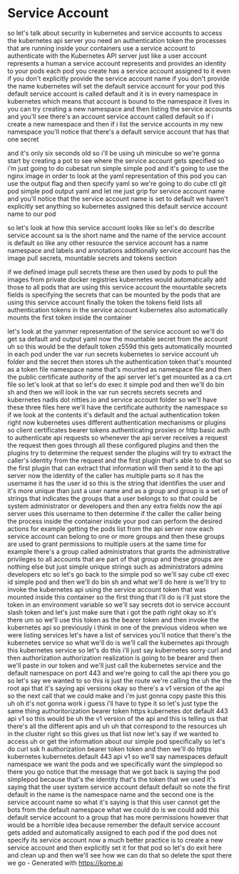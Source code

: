 # Service Account
so let's talk about security in kubernetes and service accounts
to access the kubernetes api server you need an authentication token
the processes that are running inside your containers use a service account to authenticate with the Kubernetes API server
just like a user account represents a human a service account represents and provides an identity to your pods
each pod you create has a service account assigned to it even if you don't explicitly provide the service account name
if you don't provide the name kubernetes will set the default service account for your pod
this default service account is called default and it is in every namespace in kubernetes which means that account is bound to the namespace it lives in
you can try creating a new namespace and then listing the service accounts and you'll see there's an account service account called default
so if i create a new namespace and then if i list the service accounts in my new namespace you'll notice that
there's a default service account that has that one secret

and it's only six seconds old so
i'll be using uh minicube so we're gonna start by creating a pot to see where the service account gets specified
so i'm just going to do cubesat run simple simple pod and it's going to use the nginx image
in order to look at the yaml representation of this pod you can use the output flag and then specify yaml
so we're going to do cube ctl git pod simple pod output yaml and let me just grip for service account name
and you'll notice that the service account name is set to default
we haven't explicitly set anything so kubernetes assigned this default service account name to our pod

so let's look at how this service account looks like
so let's do describe service account sa is the short name and the name of the service account is default
so like any other resource the service account has a name namespace and labels and annotations
additionally service account has the image pull secrets, mountable secrets and tokens section

if we defined image pull secrets these are then used by pods to pull the images from private docker registries
kubernetes would automatically add those to all pods that are using this service account
the mountable secrets fields is specifying the secrets that can be mounted by the pods that are using this service account
finally the token the tokens field lists all authentication tokens in the service account
kubernetes also automatically mounts the first token inside the container

let's look at the yammer representation of the service account so we'll do get sa default and output yaml now the mountable secret from the account uh so this would be the default token z559d this gets automatically mounted in each pod under the var run secrets kubernetes io service account uh folder and the secret then stores uh the authentication token that's mounted as a token file namespace name that's mounted as namespace file and then the public certificate authority of the api server let's get mounted as a ca.crt file so let's look at that so let's do exec it simple pod and then we'll do bin sh and then we will look in the var run secrets secrets secrets and kubernetes nadis dot nitties.io and service account folder so we'll have these three files here we'll have the certificate authority the namespace so if we look at the contents it's default and the actual authentication token right now kubernetes uses different authentication mechanisms or plugins so client certificates bearer tokens authenticating proxies or http basic auth to authenticate api requests so whenever the api server receives a request the request then goes through all these configured plugins and then the plugins try to determine the request sender the plugins will try to extract the caller's identity from the request and the first plugin that's able to do that so the first plugin that can extract that information will then send it to the api server now the identity of the caller has multiple parts so it has the username it has the user id so this is the string that identifies the user and it's more unique than just a user name and as a group and group is a set of strings that indicates the groups that a user belongs to so that could be system administrator or developers and then any extra fields now the api server uses this username to then determine if the caller the caller being the process inside the container inside your pod can perform the desired actions for example getting the pods list from the api server now each service account can belong to one or more groups and then these groups are used to grant permissions to multiple users at the same time for example there's a group called administrators that grants the administrative privileges to all accounts that are part of that group and these groups are nothing else but just simple unique strings such as administrators admins developers etc so let's go back to the simple pod so we'll say cube ctl exec id simple pod and then we'll do bin sh and what we'll do here is we'll try to invoke the kubernetes api using the service account token that was mounted inside this container so the first thing that i'll do is i'll just store the token in an environment variable so we'll say secrets dot io service account slash token and let's just make sure that i got the path right okay so it's there um so we'll use this token as the bearer token and then invoke the kubernetes api so previously i think in one of the previous videos when we were listing services let's have a list of services you'll notice that there's the kubernetes service so what we'll do is we'll call the kubernetes api through this kubernetes service so let's do this i'll just say kubernetes sorry curl and then authorization authorization realization is going to be bearer and then we'll paste in our token and we'll just call the kubernetes service and the default namespace on port 443 and we're going to call the api there you go so let's say we wanted to so this is just the route we're calling the uh the the root api that it's saying api versions okay so there's a v1 version of the api so the next call that we could make and i'm just gonna copy paste this this uh oh it's not gonna work i guess i'll have to type it so let's just type the same thing authoritorization bearer token https kubernetes dot default 443 api v1 so this would be uh the v1 version of the api and this is telling us that there's all the different apis and uh uh that correspond to the resources uh in the cluster right so this gives us that list now let's say if we wanted to access uh or get the information about our simple pod specifically so let's do curl ssk h authorization bearer token token and then we'll do https kubernetes kubernetes.default 443 api v1 so we'll say namespaces default namespace we want the pods and we specifically want the simplepod so there you go notice that the message that we got back is saying the pod simplepod because that's the identity that's the token that we used it's saying that the user system service account default default so note the first default in the name is the namespace name and the second one is the service account name so what it's saying is that this user cannot get the bots from the default namespace what we could do is we could add this default service account to a group that has more permissions however that would be a horrible idea because remember the default service account gets added and automatically assigned to each pod if the pod does not specify its service account now a much better practice is to create a new service account and then explicitly set it for that pod so let's do exit here and clean up and then we'll see how we can do that so delete the spot there we go - Generated with https://kome.ai
